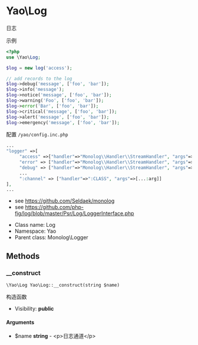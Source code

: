 Yao\Log
===============

日志

示例

```php
<?php
use \Yao\Log;

$log = new log('access');

// add records to the log
$log->debug('message', ['foo', 'bar']);
$log->info('message');
$log->notice('message', ['foo', 'bar']);
$log->warning('Foo', ['foo', 'bar']);
$log->error('Bar', ['foo', 'bar']);
$log->critical('message', ['foo', 'bar']);
$log->alert('message', ['foo', 'bar']);
$log->emergency('message', ['foo', 'bar']);

```

配置 `/yao/config.inc.php`

```php
...
"logger" =>[
     "access" =>["handler"=>"Monolog\\Handler\\StreamHandler", "args"=>["/logs/yao-access.log", 'debug']],
     "error" => ["handler"=>"Monolog\\Handler\\StreamHandler", "args"=>["/logs/yao-error.log", 'debug']],
     "debug" => ["handler"=>"Monolog\\Handler\\StreamHandler", "args"=>["/logs/yao-debug.log", 'debug']],
     ...
     ":channel" => ["handler"=>":CLASS", "args"=>[...:arg]]
],
...
```

- see https://github.com/Seldaek/monolog
- see https://github.com/php-fig/log/blob/master/Psr/Log/LoggerInterface.php


* Class name: Log
* Namespace: Yao
* Parent class: Monolog\Logger







Methods
-------


### __construct

    \Yao\Log Yao\Log::__construct(string $name)

构造函数



* Visibility: **public**


#### Arguments
* $name **string** - &lt;p&gt;日志通道&lt;/p&gt;


